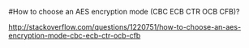 #How to choose an AES encryption mode (CBC ECB CTR OCB CFB)?

http://stackoverflow.com/questions/1220751/how-to-choose-an-aes-encryption-mode-cbc-ecb-ctr-ocb-cfb
